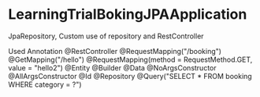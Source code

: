 # LearningTrialBokingJPAApplication
JpaRepository, Custom use of repository and RestController

Used Annotation
@RestController
@RequestMapping("/booking")
@GetMapping("/hello")
@RequestMapping(method = RequestMethod.GET, value = "hello2")
@Entity
@Builder
@Data
@NoArgsConstructor
@AllArgsConstructor
@Id
@Repository
@Query("SELECT * FROM booking WHERE category = ?")
